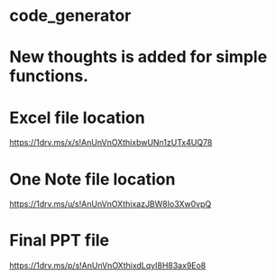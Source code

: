 # code_generator
# New thoughts is added for simple functions.
# Excel file location
https://1drv.ms/x/s!AnUnVnOXthixbwUNn1zUTx4UQ78
# One Note file location
https://1drv.ms/u/s!AnUnVnOXthixazJBW8Io3Xw0vpQ
# Final PPT file
https://1drv.ms/p/s!AnUnVnOXthixdLqyI8H83ax9Eo8
